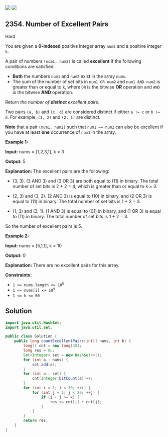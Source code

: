 [![](https://img.shields.io/github/stars/javadev/LeetCode-in-Java?label=Stars&style=flat-square)](https://github.com/javadev/LeetCode-in-Java)
[![](https://img.shields.io/github/forks/javadev/LeetCode-in-Java?label=Fork%20me%20on%20GitHub%20&style=flat-square)](https://github.com/javadev/LeetCode-in-Java/fork)

## 2354\. Number of Excellent Pairs

Hard

You are given a **0-indexed** positive integer array `nums` and a positive integer `k`.

A pair of numbers `(num1, num2)` is called **excellent** if the following conditions are satisfied:

*   **Both** the numbers `num1` and `num2` exist in the array `nums`.
*   The sum of the number of set bits in `num1 OR num2` and `num1 AND num2` is greater than or equal to `k`, where `OR` is the bitwise **OR** operation and `AND` is the bitwise **AND** operation.

Return _the number of **distinct** excellent pairs_.

Two pairs `(a, b)` and `(c, d)` are considered distinct if either `a != c` or `b != d`. For example, `(1, 2)` and `(2, 1)` are distinct.

**Note** that a pair `(num1, num2)` such that `num1 == num2` can also be excellent if you have at least **one** occurrence of `num1` in the array.

**Example 1:**

**Input:** nums = [1,2,3,1], k = 3

**Output:** 5

**Explanation:** The excellent pairs are the following:

- (3, 3). (3 AND 3) and (3 OR 3) are both equal to (11) in binary. The total number of set bits is 2 + 2 = 4, which is greater than or equal to k = 3.

- (2, 3) and (3, 2). (2 AND 3) is equal to (10) in binary, and (2 OR 3) is equal to (11) in binary. The total number of set bits is 1 + 2 = 3.

- (1, 3) and (3, 1). (1 AND 3) is equal to (01) in binary, and (1 OR 3) is equal to (11) in binary. The total number of set bits is 1 + 2 = 3.

So the number of excellent pairs is 5.

**Example 2:**

**Input:** nums = [5,1,1], k = 10

**Output:** 0

**Explanation:** There are no excellent pairs for this array. 

**Constraints:**

*   <code>1 <= nums.length <= 10<sup>5</sup></code>
*   <code>1 <= nums[i] <= 10<sup>9</sup></code>
*   `1 <= k <= 60`

## Solution

```java
import java.util.HashSet;
import java.util.Set;

public class Solution {
    public long countExcellentPairs(int[] nums, int k) {
        long[] cnt = new long[30];
        long res = 0L;
        Set<Integer> set = new HashSet<>();
        for (int a : nums) {
            set.add(a);
        }
        for (int a : set) {
            cnt[Integer.bitCount(a)]++;
        }
        for (int i = 1; i < 30; ++i) {
            for (int j = 1; j < 30; ++j) {
                if (i + j >= k) {
                    res += cnt[i] * cnt[j];
                }
            }
        }
        return res;
    }
}
```